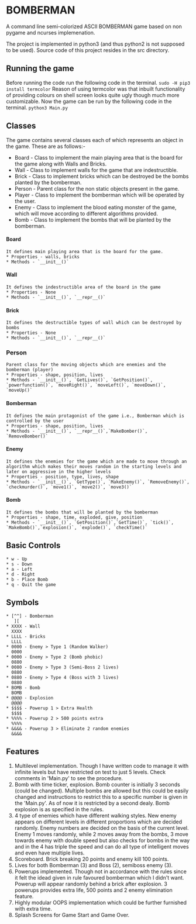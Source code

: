 BOMBERMAN
=========

A command line semi-colorized ASCII BOMBERMAN game based on non pygame and ncurses implemenation.

The project is implemented in python3 (and thus python2 is not supposed to be used).
Source code of this project resides in the src directory.

## Running the game 
Before running the code run the following code in the terminal.
``` sudo -H pip3 install termcolor ```
Reason of using termcolor was that inbuilt functionality of providing colours on shell screen looks quite
ugly though much more customizable.
Now the game can be run by the following code in the terminal. 
``` python3 Main.py ```

## Classes
The game contains several classes each of which represents an object in the game. These are as follows:-
* Board - Class to implement the main playing area that is the board for the game along with Walls and Bricks.
* Wall - Class to implement walls for the game that are indestructible.
* Brick - Class to implement bricks which can be destroyed be the bombs planted by the bomberman.
* Person - Parent class for the non static objects present in the game.
* Player - Class to implement the bomberman which will be operated by the user.
* Enemy - Class to implement the blood eating monster of the game, which will move according to different algorithms provided.
* Bomb - Class to implement the bombs that will be planted by the bomberman.

#### Board
	It defines main playing area that is the board for the game.
	* Properties - walls, bricks
	* Methods - `__init__()`

#### Wall
	It defines the indestructible area of the board in the game
	* Properties - None
	* Methods - `__init__()`, `__repr__()`

#### Brick
	It defines the destructible types of wall which can be destroyed by bombs
	* Properties - None
	* Methods - `__init__()`, `__repr__()`

### Person
	Parent class for the moving objects which are enemies and the bomberman (player)
	* Properties - shape, position, lives
	* Methods - `__init__()`, `GetLives()`, `GetPosition()`, `powerfunction()`, `moveRight()`, `moveLeft()`, `moveDown()`, `moveUp()`

#### Bomberman
	It defines the main protagonist of the game i.e., Bomberman which is controlled by the user
	* Properties - shape, position, lives
	* Methods - `__init__()`, `__repr__()`,`MakeBomber()`, `RemoveBomber()`

#### Enemy
	It defines the enemies for the game which are made to move through an algorithm which makes their moves random in the starting levels and later on aggressive in the higher levels
	* Properties - position, type, lives, shape
	* Methods - `__init__()`, `GetType()`, `MakeEnemy()`, `RemoveEnemy()`, `checkmurder()`, `move1()`, `move2()`, `move3()`

#### Bomb
	It defines the bombs that will be planted by the bomberman
	* Properties - shape, time, exploded, give, position
	* Methods - `__init__()`, `GetPosition()`,`GetTime()`, `tick()`, `MakeBomb()`,`explosion()`, `explode()`, `checkTime()`


## Basic Controls
	* w - Up
	* s - Down
	* a - Left
	* d - Right
	* b - Place Bomb
	* q - Quit the game

## Symbols
	* [^^] - Bomberman
	   ][
	* XXXX - Wall
	  XXXX
	* LLLL - Bricks
	  LLLL
	* 0000 - Enemy > Type 1 (Random Walker)
	  0000
	* 0000 - Enemy > Type 2 (Bomb phobic)
	  0880
	* 0080 - Enemy > Type 3 (Semi-Boss 2 lives)
	  0880
	* 0880 - Enemy > Type 4 (Boss with 3 lives)
	  0880 
	* BOMB - Bomb
	  BOMB 
	* @@@@ - Explosion
	  @@@@
	* $$$$ - Powerup 1 > Extra Health
	  $$$$
	* %%%% - Powerup 2 > 500 points extra
	  %%%%
	* &&&& - Powerup 3 > Eliminate 2 random enemies
	  &&&&

## Features
1. Multilevel implementation. Though I have written code to manage it with infinite levels but have restricted on test to just 5 levels. Check comments in 'Main.py' to see the procedure.
2. Bomb with time ticker, explosion. Bomb counter is initially 3 seconds (could be changed). Multiple bombs are allowed but this could be easily changed and instructions to restrict this to a specific number is given in the 'Main.py'. As of now it is restricted by a second dealy. Bomb explosion is as specified in the rules.
3. 4 type of enemies which have different walking styles. New enemy appears on different levels in different proportions which are decided randomly. Enemy numbers are decided on the basis of the current level. Enemy 1 moves randomly, while 2 moves away from the bombs, 3 move towards enemy with double speed but also checks for bombs in the way and in the 4 has triple the speed and can do all type of intelligent moves and even have multiple lives.
4. Scoreboard. Brick breaking 20 points and enemy kill 100 points.
5. Lives for both Bomberman (3) and Boss (2), semiboss enemy (3).
6. Powerups implemented. Though not in accordance with the rules since it felt the idead given in rule favoured bomberman which I didn't want. Powerup will appear randomly behind a brick after explosion. 3 powerups provides extra life, 500 points and 2 enemy elimination feature.
7. Highly modular OOPS implementation which could be further furnished with extra time.
8. Splash Screens for Game Start and Game Over.
